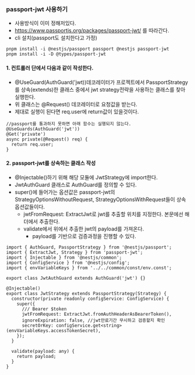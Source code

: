 ### passport-jwt 사용하기
- 사용방식이 이미 정해저있다.
- https://www.passportjs.org/packages/passport-jwt/ 를 따라간다.
- cli 설치(passport도 설치한다고 가정)
```cli
pnpm install -i @nestjs/passport passport @nestjs passport-jwt
pnpm install -i -D @types/passport-jwt
```

#### 1. 컨트롤러 단에서 다음과 같이 작성한다.
- @UseGuard(AuthGuard('jwt))데코레이터가 프로젝트에서 PassportStrategy를 상속(extends)한 클래스 중에서 jwt strategy전략을 사용하는 클래스를 찾아 실행한다.
- 위 클래스는 @Request() 데코레이터로 요청값을 받는다.
- 제대로 실행이 된다면 req.user에 return값이 있을것이다.
```node
//passport를 통과하지 못하면 아래 함수는 실행되지 않는다.  
@UseGuards(AuthGuard('jwt'))  
@Get('private')  
async private(@Request() req) {  
  return req.user;  
}
```

#### 2. passport-jwt를 상속하는 클래스 작성
- @Injectable()하기 위해 해당 모듈에 JwtStrategy에 import한다.
- JwtAuthGuard 클래스로 AuthGuard를 정의할 수 있다.
- super()에 들어가는 옵션값은 passport-jwt의 StrategyOptionsWithoutRequest, StrategyOptionsWithRequest들이 상속 옵션값들이다.
	- jwtFromRequest: ExtractJwt로 jwt를 추출할 위치를 지정한다. 본문에선 해더에서 추출한다.
	- validate에서 위에서 추출한 jwt의 payload를 가져온다.
		- payload를 기반으로 검증과정을 진행할 수 있다.

```node
import { AuthGuard, PassportStrategy } from '@nestjs/passport';  
import { ExtractJwt, Strategy } from 'passport-jwt';  
import { Injectable } from '@nestjs/common';  
import { ConfigService } from '@nestjs/config';  
import { envVariableKeys } from '../../common/const/env.const';  
  
export class JwtAuthGuard extends AuthGuard('jwt') {}  
  
@Injectable()  
export class JwtStrategy extends PassportStrategy(Strategy) {  
  constructor(private readonly configService: ConfigService) {  
    super({  
      /// Bearer $token  
      jwtFromRequest: ExtractJwt.fromAuthHeaderAsBearerToken(),  
      ignoreExpiration: false, //jwt만료기간 무시하고 검증할지 확인  
      secretOrKey: configService.get<string>(envVariableKeys.accessTokenSecret),  
    });  
  }  
  
  validate(payload: any) {  
    return payload;  
  }  
}
```